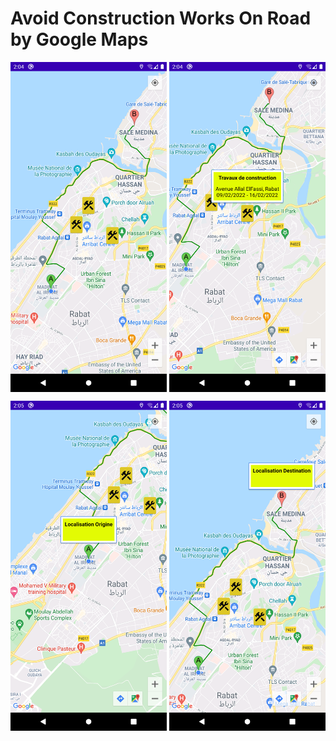 # Avoid Construction Works On Road by Google Maps

<img src="static/shot_1.png" alt="1" width="250" align="center"/>  <img src="static/shot_2.png" alt="1" width="250" align="center"/>

<img src="static/shot_3.png" alt="1" width="250" align="center"/>  <img src="static/shot_4.png" alt="1" width="250" align="center"/>

